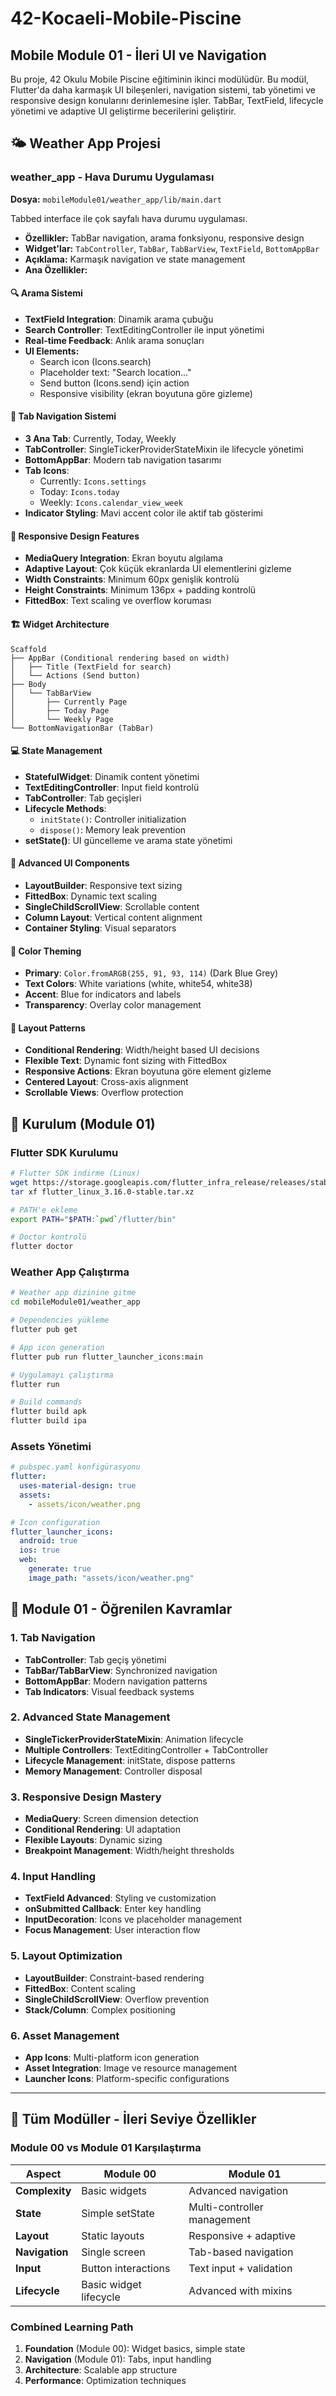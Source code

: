 # 42-Kocaeli-Mobile-Piscine
## Mobile Module 01 - İleri UI ve Navigation

Bu proje, 42 Okulu Mobile Piscine eğitiminin ikinci modülüdür. Bu modül, Flutter'da daha karmaşık UI bileşenleri, navigation sistemi, tab yönetimi ve responsive design konularını derinlemesine işler. TabBar, TextField, lifecycle yönetimi ve adaptive UI geliştirme becerilerini geliştirir.

## 🌤️ Weather App Projesi

### weather_app - Hava Durumu Uygulaması
**Dosya:** `mobileModule01/weather_app/lib/main.dart`

Tabbed interface ile çok sayfalı hava durumu uygulaması.
- **Özellikler:** TabBar navigation, arama fonksiyonu, responsive design
- **Widget'lar:** `TabController`, `TabBar`, `TabBarView`, `TextField`, `BottomAppBar`
- **Açıklama:** Karmaşık navigation ve state management
- **Ana Özellikler:**

#### 🔍 **Arama Sistemi**
- **TextField Integration**: Dinamik arama çubuğu
- **Search Controller**: TextEditingController ile input yönetimi
- **Real-time Feedback**: Anlık arama sonuçları
- **UI Elements:**
  - Search icon (Icons.search) 
  - Placeholder text: "Search location..."
  - Send button (Icons.send) için action
  - Responsive visibility (ekran boyutuna göre gizleme)

#### 📱 **Tab Navigation Sistemi**
- **3 Ana Tab**: Currently, Today, Weekly
- **TabController**: SingleTickerProviderStateMixin ile lifecycle yönetimi
- **BottomAppBar**: Modern tab navigation tasarımı
- **Tab Icons**:
  - Currently: `Icons.settings`
  - Today: `Icons.today` 
  - Weekly: `Icons.calendar_view_week`
- **Indicator Styling**: Mavi accent color ile aktif tab gösterimi

#### 🎨 **Responsive Design Features**
- **MediaQuery Integration**: Ekran boyutu algılama
- **Adaptive Layout**: Çok küçük ekranlarda UI elementlerini gizleme
- **Width Constraints**: Minimum 60px genişlik kontrolü
- **Height Constraints**: Minimum 136px + padding kontrolü
- **FittedBox**: Text scaling ve overflow koruması

#### 🏗️ **Widget Architecture**
```
Scaffold
├── AppBar (Conditional rendering based on width)
│   ├── Title (TextField for search)
│   └── Actions (Send button)
├── Body
│   └── TabBarView
│       ├── Currently Page
│       ├── Today Page  
│       └── Weekly Page
└── BottomNavigationBar (TabBar)
```

#### 💻 **State Management**
- **StatefulWidget**: Dinamik content yönetimi
- **TextEditingController**: Input field kontrolü
- **TabController**: Tab geçişleri
- **Lifecycle Methods**:
  - `initState()`: Controller initialization
  - `dispose()`: Memory leak prevention
- **setState()**: UI güncelleme ve arama state yönetimi

#### 🎪 **Advanced UI Components**
- **LayoutBuilder**: Responsive text sizing
- **FittedBox**: Dynamic text scaling
- **SingleChildScrollView**: Scrollable content
- **Column Layout**: Vertical content alignment
- **Container Styling**: Visual separators

#### 🌈 **Color Theming**
- **Primary**: `Color.fromARGB(255, 91, 93, 114)` (Dark Blue Grey)
- **Text Colors**: White variations (white, white54, white38)
- **Accent**: Blue for indicators and labels
- **Transparency**: Overlay color management

#### 📐 **Layout Patterns**
- **Conditional Rendering**: Width/height based UI decisions
- **Flexible Text**: Dynamic font sizing with FittedBox
- **Responsive Actions**: Ekran boyutuna göre element gizleme
- **Centered Layout**: Cross-axis alignment
- **Scrollable Views**: Overflow protection

## 🔧 Kurulum (Module 01)

### Flutter SDK Kurulumu
```bash
# Flutter SDK indirme (Linux)
wget https://storage.googleapis.com/flutter_infra_release/releases/stable/linux/flutter_linux_3.16.0-stable.tar.xz
tar xf flutter_linux_3.16.0-stable.tar.xz

# PATH'e ekleme
export PATH="$PATH:`pwd`/flutter/bin"

# Doctor kontrolü
flutter doctor
```

### Weather App Çalıştırma
```bash
# Weather app dizinine gitme
cd mobileModule01/weather_app

# Dependencies yükleme
flutter pub get

# App icon generation
flutter pub run flutter_launcher_icons:main

# Uygulamayı çalıştırma
flutter run

# Build commands
flutter build apk
flutter build ipa
```

### Assets Yönetimi
```yaml
# pubspec.yaml konfigürasyonu
flutter:
  uses-material-design: true
  assets:
    - assets/icon/weather.png

# Icon configuration
flutter_launcher_icons:
  android: true
  ios: true
  web:
    generate: true
    image_path: "assets/icon/weather.png"
```

## 🎯 Module 01 - Öğrenilen Kavramlar

### 1. **Tab Navigation**
   - **TabController**: Tab geçiş yönetimi
   - **TabBar/TabBarView**: Synchronized navigation
   - **BottomAppBar**: Modern navigation patterns
   - **Tab Indicators**: Visual feedback systems

### 2. **Advanced State Management**
   - **SingleTickerProviderStateMixin**: Animation lifecycle
   - **Multiple Controllers**: TextEditingController + TabController
   - **Lifecycle Management**: initState, dispose patterns
   - **Memory Management**: Controller disposal

### 3. **Responsive Design Mastery**
   - **MediaQuery**: Screen dimension detection
   - **Conditional Rendering**: UI adaptation
   - **Flexible Layouts**: Dynamic sizing
   - **Breakpoint Management**: Width/height thresholds

### 4. **Input Handling**
   - **TextField Advanced**: Styling ve customization
   - **onSubmitted Callback**: Enter key handling
   - **InputDecoration**: Icons ve placeholder management
   - **Focus Management**: User interaction flow

### 5. **Layout Optimization**
   - **LayoutBuilder**: Constraint-based rendering
   - **FittedBox**: Content scaling
   - **SingleChildScrollView**: Overflow prevention
   - **Stack/Column**: Complex positioning

### 6. **Asset Management**
   - **App Icons**: Multi-platform icon generation
   - **Asset Integration**: Image ve resource management
   - **Launcher Icons**: Platform-specific configurations

---

## 🚀 Tüm Modüller - İleri Seviye Özellikler

### Module 00 vs Module 01 Karşılaştırma

| Aspect | Module 00 | Module 01 |
|--------|-----------|-----------|
| **Complexity** | Basic widgets | Advanced navigation |
| **State** | Simple setState | Multi-controller management |
| **Layout** | Static layouts | Responsive + adaptive |
| **Navigation** | Single screen | Tab-based navigation |
| **Input** | Button interactions | Text input + validation |
| **Lifecycle** | Basic widget lifecycle | Advanced with mixins |

### Combined Learning Path
1. **Foundation** (Module 00): Widget basics, simple state
2. **Navigation** (Module 01): Tabs, input handling
3. **Architecture**: Scalable app structure
4. **Performance**: Optimization techniques

